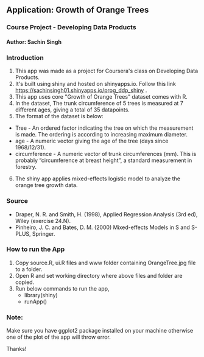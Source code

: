 ## Application: Growth of Orange Trees
### Course Project - Developing Data Products
#### Author: Sachin Singh

### Introduction
1. This app was made as a project for Coursera's class on Developing Data Products.
2. It's built using shiny and hosted on shinyapps.io. Follow this link https://sachinsingh01.shinyapps.io/prog_ddp_shiny .
3. This app uses core "Growth of Orange Trees" dataset comes with R.
4. In the dataset, The trunk circumference of 5 trees is measured at 7 different ages, giving a total of 35 datapoints.
5. The format of the dataset is below:
* Tree - An ordered factor indicating the tree on which the measurement is made. The ordering is according to increasing maximum diameter.
* age - A numeric vector giving the age of the tree (days since 1968/12/31).
* circumference - A numeric vector of trunk circumferences (mm). This is probably “circumference at breast height”, a standard measurement in forestry.
6. The shiny app applies mixed-effects logistic model to analyze the orange tree growth data.

### Source
* Draper, N. R. and Smith, H. (1998), Applied Regression Analysis (3rd ed), Wiley (exercise 24.N). 
* Pinheiro, J. C. and Bates, D. M. (2000) Mixed-effects Models in S and S-PLUS, Springer.

### How to run the App
1. Copy source.R, ui.R files and www folder containing OrangeTree.jpg file to a folder.
2. Open R and set working directory where above files and folder are copied.
3. Run below commands to run the app,
   * library(shiny)
   * runApp()
   
### Note:
Make sure you have ggplot2 package installed on your machine otherwise one of the plot of the app will throw error.

Thanks!
